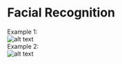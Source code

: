 # Facial Recognition



Example 1:   
![alt text](https://raw.githubusercontent.com/dsalzedon/facial_recognition/main/img/1.png)   
Example 2:   
![alt text](https://raw.githubusercontent.com/dsalzedon/facial_recognition/main/img/2.png)   
